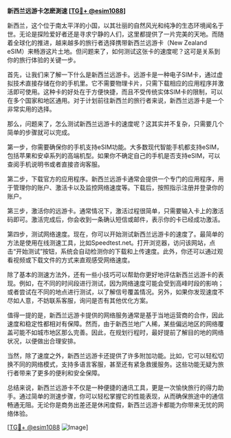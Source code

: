 **新西兰远游卡怎麽測速 [[TG💪+ @esim1088](https://t.me/s/esim1088)]**

新西兰，这个位于南太平洋的小国，以其壮丽的自然风光和纯净的生态环境闻名于世。无论是探险爱好者还是寻求宁静的人们，这里都提供了一片完美的天地。而随着全球化的推进，越来越多的旅行者选择携带新西兰远游卡（New Zealand eSIM）来畅游这片土地。但问题来了，如何测试这张卡的速度呢？这可是关系到你的旅行体验的关键一步。

首先，让我们来了解一下什么是新西兰远游卡。远游卡是一种电子SIM卡，通过虚拟技术直接存储在你的手机里。它不需要物理卡片，只需下载相应的应用程序并激活即可使用。这种卡的好处在于方便快捷，而且不受传统实体SIM卡的限制，可以在多个国家和地区通用。对于计划前往新西兰的旅行者来说，新西兰远游卡是一个非常实用的选择。

那么，问题来了，怎么测试新西兰远游卡的速度呢？这其实并不复杂，只需要几个简单的步骤就可以完成。

第一步，你需要确保你的手机支持eSIM功能。大多数现代智能手机都支持eSIM，包括苹果和安卓系列的高端机型。如果你不确定自己的手机是否支持eSIM，可以查阅手机说明书或者直接咨询客服。

第二步，下载官方的应用程序。新西兰远游卡通常会提供一个专门的应用程序，用于管理你的账户、激活卡以及监控网络速度等。下载后，按照指示注册并登录你的账户。

第三步，激活你的远游卡。通常情况下，激活过程很简单，只需要输入卡上的激活码即可。激活完成后，你会收到一条确认短信或邮件，表示你的卡已经成功激活。

第四步，测试网络速度。现在，你可以开始测试新西兰远游卡的速度了。最简单的方法是使用在线测速工具，比如Speedtest.net。打开浏览器，访问该网站，点击“开始测试”按钮，系统会自动检测你的下载和上传速度。此外，你还可以通过观看视频或下载文件的方式来直观感受网络速度。

除了基本的测速方法外，还有一些小技巧可以帮助你更好地评估新西兰远游卡的表现。例如，在不同的时间段进行测试，因为网络速度可能会受到高峰时段的影响；或者尝试在不同的地点进行测试，以了解信号覆盖情况。另外，如果你发现速度不尽如人意，不妨联系客服，询问是否有其他优化方案。

值得一提的是，新西兰远游卡提供的网络服务通常是基于当地运营商的合作，因此速度和稳定性都相对有保障。然而，由于新西兰地广人稀，某些偏远地区的网络覆盖可能不如城市地区那么完善。因此，在规划行程时，最好提前了解目的地的网络状况，以便做出合理安排。

当然，除了速度之外，新西兰远游卡还提供了许多附加功能。比如，它可以轻松切换不同的网络模式，支持多语言客服，甚至还有紧急救援服务。这些功能无疑为旅行者带来了更多的便利和安全保障。

总结来说，新西兰远游卡不仅是一种便捷的通讯工具，更是一次愉快旅行的得力助手。通过简单的测速步骤，你可以轻松掌握它的性能表现，从而确保旅途中的通信畅通无阻。无论你是商务出差还是休闲度假，新西兰远游卡都能为你带来无忧的网络体验。

[[TG💪+ @esim1088](https://t.me/s/esim1088) ![Image](https://i.postimg.cc/4NQfJmqS/Snipaste-2025-05-13-00-14-12.png)]